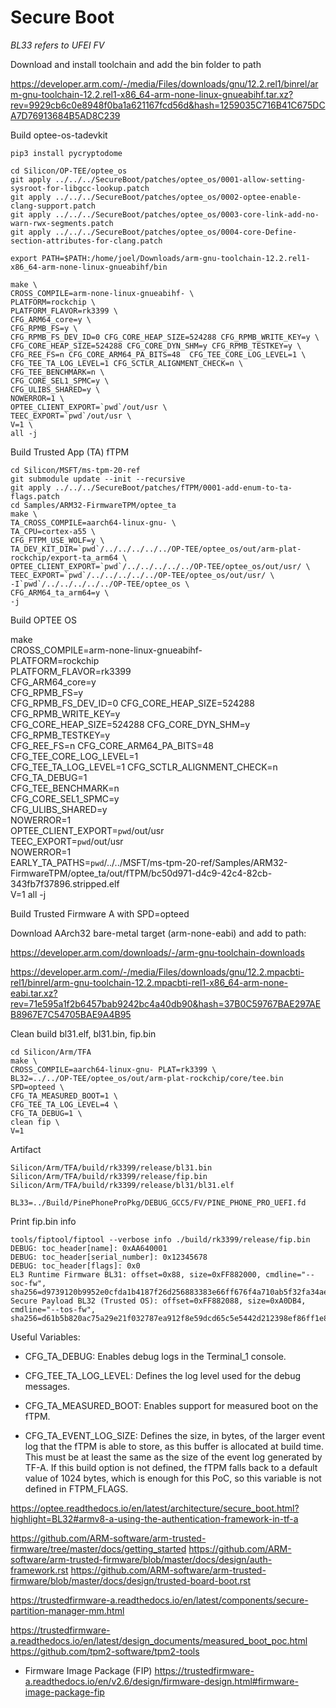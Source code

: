# Secure Boot

_BL33 refers to UFEI FV_

Download and install toolchain and add the bin folder to path

https://developer.arm.com/-/media/Files/downloads/gnu/12.2.rel1/binrel/arm-gnu-toolchain-12.2.rel1-x86_64-arm-none-linux-gnueabihf.tar.xz?rev=9929cb6c0e8948f0ba1a621167fcd56d&hash=1259035C716B41C675DCA7D76913684B5AD8C239

Build optee-os-tadevkit
   
    pip3 install pycryptodome

    cd Silicon/OP-TEE/optee_os
    git apply ../../../SecureBoot/patches/optee_os/0001-allow-setting-sysroot-for-libgcc-lookup.patch
    git apply ../../../SecureBoot/patches/optee_os/0002-optee-enable-clang-support.patch
    git apply ../../../SecureBoot/patches/optee_os/0003-core-link-add-no-warn-rwx-segments.patch
    git apply ../../../SecureBoot/patches/optee_os/0004-core-Define-section-attributes-for-clang.patch

    export PATH=$PATH:/home/joel/Downloads/arm-gnu-toolchain-12.2.rel1-x86_64-arm-none-linux-gnueabihf/bin

    make \
    CROSS_COMPILE=arm-none-linux-gnueabihf- \
    PLATFORM=rockchip \
    PLATFORM_FLAVOR=rk3399 \
    CFG_ARM64_core=y \
    CFG_RPMB_FS=y \
    CFG_RPMB_FS_DEV_ID=0 CFG_CORE_HEAP_SIZE=524288 CFG_RPMB_WRITE_KEY=y \
    CFG_CORE_HEAP_SIZE=524288 CFG_CORE_DYN_SHM=y CFG_RPMB_TESTKEY=y \
    CFG_REE_FS=n CFG_CORE_ARM64_PA_BITS=48  CFG_TEE_CORE_LOG_LEVEL=1 \
    CFG_TEE_TA_LOG_LEVEL=1 CFG_SCTLR_ALIGNMENT_CHECK=n \
    CFG_TEE_BENCHMARK=n \
    CFG_CORE_SEL1_SPMC=y \
    CFG_ULIBS_SHARED=y \
    NOWERROR=1 \
    OPTEE_CLIENT_EXPORT=`pwd`/out/usr \
    TEEC_EXPORT=`pwd`/out/usr \
    V=1 \
    all -j


Build Trusted App (TA) fTPM

   
    cd Silicon/MSFT/ms-tpm-20-ref
    git submodule update --init --recursive
    git apply ../../../SecureBoot/patches/fTPM/0001-add-enum-to-ta-flags.patch
    cd Samples/ARM32-FirmwareTPM/optee_ta
    make \
    TA_CROSS_COMPILE=aarch64-linux-gnu- \
    TA_CPU=cortex-a55 \
    CFG_FTPM_USE_WOLF=y \
    TA_DEV_KIT_DIR=`pwd`/../../../../../OP-TEE/optee_os/out/arm-plat-rockchip/export-ta_arm64 \
    OPTEE_CLIENT_EXPORT=`pwd`/../../../../../OP-TEE/optee_os/out/usr/ \
    TEEC_EXPORT=`pwd`/../../../../../OP-TEE/optee_os/out/usr/ \
    -I`pwd`/../../../../../OP-TEE/optee_os \
    CFG_ARM64_ta_arm64=y \
    -j


Build OPTEE OS

   make \
   CROSS_COMPILE=arm-none-linux-gnueabihf- \
   PLATFORM=rockchip \
   PLATFORM_FLAVOR=rk3399 \
   CFG_ARM64_core=y \
   CFG_RPMB_FS=y \
   CFG_RPMB_FS_DEV_ID=0 CFG_CORE_HEAP_SIZE=524288 CFG_RPMB_WRITE_KEY=y \
   CFG_CORE_HEAP_SIZE=524288 CFG_CORE_DYN_SHM=y CFG_RPMB_TESTKEY=y \
   CFG_REE_FS=n CFG_CORE_ARM64_PA_BITS=48  CFG_TEE_CORE_LOG_LEVEL=1 \
   CFG_TEE_TA_LOG_LEVEL=1 CFG_SCTLR_ALIGNMENT_CHECK=n \
   CFG_TA_DEBUG=1 \
   CFG_TEE_BENCHMARK=n \
   CFG_CORE_SEL1_SPMC=y \
   CFG_ULIBS_SHARED=y \
   NOWERROR=1 \
   OPTEE_CLIENT_EXPORT=`pwd`/out/usr \
   TEEC_EXPORT=`pwd`/out/usr \
   NOWERROR=1 \
   EARLY_TA_PATHS=`pwd`/../../MSFT/ms-tpm-20-ref/Samples/ARM32-FirmwareTPM/optee_ta/out/fTPM/bc50d971-d4c9-42c4-82cb-343fb7f37896.stripped.elf \
   V=1 all -j


Build Trusted Firmware A with SPD=opteed


Download AArch32 bare-metal target (arm-none-eabi) and add to path: 

https://developer.arm.com/downloads/-/arm-gnu-toolchain-downloads

https://developer.arm.com/-/media/Files/downloads/gnu/12.2.mpacbti-rel1/binrel/arm-gnu-toolchain-12.2.mpacbti-rel1-x86_64-arm-none-eabi.tar.xz?rev=71e595a1f2b6457bab9242bc4a40db90&hash=37B0C59767BAE297AEB8967E7C54705BAE9A4B95


Clean build bl31.elf, bl31.bin, fip.bin

    cd Silicon/Arm/TFA
    make \
    CROSS_COMPILE=aarch64-linux-gnu- PLAT=rk3399 \
    BL32=../../OP-TEE/optee_os/out/arm-plat-rockchip/core/tee.bin SPD=opteed \
    CFG_TA_MEASURED_BOOT=1 \
    CFG_TEE_TA_LOG_LEVEL=4 \
    CFG_TA_DEBUG=1 \
    clean fip \
    V=1

Artifact

    Silicon/Arm/TFA/build/rk3399/release/bl31.bin
    Silicon/Arm/TFA/build/rk3399/release/fip.bin
    Silicon/Arm/TFA/build/rk3399/release/bl31/bl31.elf

    BL33=../Build/PinePhoneProPkg/DEBUG_GCC5/FV/PINE_PHONE_PRO_UEFI.fd

Print fip.bin info

    tools/fiptool/fiptool --verbose info ./build/rk3399/release/fip.bin
    DEBUG: toc_header[name]: 0xAA640001
    DEBUG: toc_header[serial_number]: 0x12345678
    DEBUG: toc_header[flags]: 0x0
    EL3 Runtime Firmware BL31: offset=0x88, size=0xFF882000, cmdline="--soc-fw", sha256=d9739120b9952e0cfda1b4187f26d256883383e66ff676f4a710ab5f32fa34ae
    Secure Payload BL32 (Trusted OS): offset=0xFF882088, size=0xA0DB4, cmdline="--tos-fw", sha256=d61b5b820ac75a29e21f032787ea912f8e59dcd65c5e5442d212398ef86ff1e8

Useful Variables:

* CFG_TA_DEBUG: Enables debug logs in the Terminal_1 console.

* CFG_TEE_TA_LOG_LEVEL: Defines the log level used for the debug messages.

* CFG_TA_MEASURED_BOOT: Enables support for measured boot on the fTPM.

* CFG_TA_EVENT_LOG_SIZE: Defines the size, in bytes, of the larger event log that the fTPM is able to store, as this buffer is allocated at build time. This must be at least the same as the size of the event log generated by TF-A. If this build option is not defined, the fTPM falls back to a default value of 1024 bytes, which is enough for this PoC, so this variable is not defined in FTPM_FLAGS.


https://optee.readthedocs.io/en/latest/architecture/secure_boot.html?highlight=BL32#armv8-a-using-the-authentication-framework-in-tf-a

https://github.com/ARM-software/arm-trusted-firmware/tree/master/docs/getting_started
https://github.com/ARM-software/arm-trusted-firmware/blob/master/docs/design/auth-framework.rst
https://github.com/ARM-software/arm-trusted-firmware/blob/master/docs/design/trusted-board-boot.rst

https://trustedfirmware-a.readthedocs.io/en/latest/components/secure-partition-manager-mm.html

https://trustedfirmware-a.readthedocs.io/en/latest/design_documents/measured_boot_poc.html
https://github.com/tpm2-software/tpm2-tools

* Firmware Image Package (FIP)
https://trustedfirmware-a.readthedocs.io/en/v2.6/design/firmware-design.html#firmware-image-package-fip
